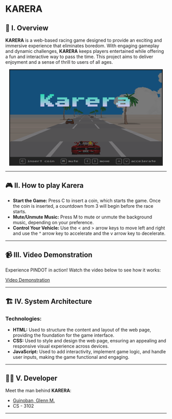 # KARERA

## **🌟 I. Overview**  

**KARERA** is a web-based racing game designed to provide an exciting and immersive experience that eliminates boredom. With engaging gameplay and dynamic challenges, **KARERA** keeps players entertained while offering a fun and interactive way to pass the time. This project aims to deliver enjoyment and a sense of thrill to users of all ages.

<div align="center"><img src="Icon/Karera.png" alt="KARERA main" width="480" height="300">  </div>

---

## **🎮 II. How to play Karera** 
- **Start the Game:** Press C to insert a coin, which starts the game. Once the coin is inserted, a countdown from 3 will begin before the race starts.
- **Mute/Unmute Music:** Press M to mute or unmute the background music, depending on your preference.
- **Control Your Vehicle:** Use the < and > arrow keys to move left and right and use the ^ arrow key to accelerate and the v arrow key to decelerate.

---

## **📹 III. Video Demonstration**
Experience PINDOT in action! Watch the video below to see how it works:

[Video Demonstration](https://drive.google.com/file/d/1bCKzEduGCRNmorQ_gpcnfvDQUBGHBJ5l/view?usp=sharing)

---

## **🏗 IV. System Architecture**  

### **Technologies:**  
- **HTML:** Used to structure the content and layout of the web page, providing the foundation for the game interface.
- **CSS:** Used to style and design the web page, ensuring an appealing and responsive visual experience across devices.
- **JavaScript:** Used to add interactivity, implement game logic, and handle user inputs, making the game functional and engaging.

---

## 👨‍💻 V. Developer 
Meet the man behind **KARERA**:   
- [Guinoban, Glenn M.](https://github.com/glngnbn)  
- CS - 3102

---
